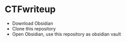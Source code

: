 # CTFwriteup
- Download Obsidian
- Clone this repository
- Open Obsidian, use this repository as obsidian vault
